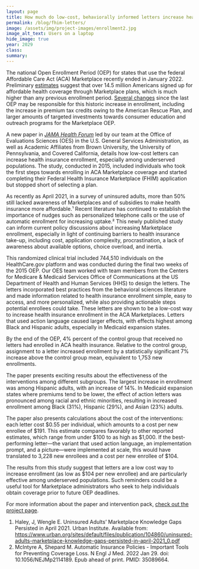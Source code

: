```yaml
---	
layout: page	
title: How much do low-cost, behaviorally informed letters increase health insurance enrollment? 
permalink: /blog/fhim-letters/	
image: /assets/img/project-images/enrollment2.jpg
image_alt_text: Users on a laptop
hide_image: true
year: 2029
class:	
summary: 	
---	
```


The national Open Enrollment Period (OEP) for states that use the federal Affordable Care Act (ACA) Marketplace recently ended in January 2022. Preliminary <a href="https://www.whitehouse.gov/briefing-room/statements-releases/2022/01/27/statement-by-president-biden-on-14-5-million-americans-signing-up-for-health-insurance/" target="_blank">estimates</a> suggest that over 14.5 million Americans signed up for affordable health coverage through Marketplace plans, which is much higher than any previous enrollment period. <a href="https://www.cms.gov/newsroom/press-releases/hhs-announces-largest-ever-funding-allocation-navigators-and-releases-final-numbers-2021-marketplace" target="_blank">Several changes</a> since the last OEP may be responsible for this historic increase in enrollment, including the increase in premium tax credits owing to the American Rescue Plan, and larger amounts of targeted investments towards consumer education and outreach programs for the Marketplace OEP.

A new paper in <a href="https://jamanetwork.com/journals/jama-health-forum/fullarticle/2789707" target="_blank">*JAMA Health Forum*</a> led by our team at the Office of Evaluations Sciences (OES) in the U.S. General Services Administration, as well as Academic Affiliates from Brown University, the University of Pennsylvania, and Covered California, 
details how low-cost letters can increase health insurance enrollment, especially among underserved populations. The study, conducted in 2015, included individuals who took the first steps towards enrolling in ACA Marketplace coverage and started completing their Federal Health Insurance Marketplace (FHIM) application but stopped short of selecting a plan. 

As recently as April 2021, in a survey of uninsured adults, more than 50% still lacked awareness of Marketplaces and of subsidies to make health insurance more affordable.¹ Recent literature has continued to establish the importance of nudges such as personalized telephone calls or the use of automatic enrollment for increasing uptake.² This newly published study can inform current policy discussions about increasing Marketplace enrollment, especially in light of continuing barriers to health insurance take-up, including cost, application complexity, procrastination, a lack of awareness about available options, choice overload, and inertia. 

This randomized clinical trial included 744,510 individuals on the HealthCare.gov platform and was conducted during the final two weeks of the 2015 OEP. Our OES team worked with team members from the Centers for Medicare & Medicaid Services Office of Communications at the US Department of Health and Human Services (HHS) to design the letters. The letters incorporated best practices from the behavioral sciences literature and made information related to health insurance enrollment simple, easy to access, and more personalized, while also providing actionable steps potential enrollees could take. These letters are shown to be a low-cost way to increase health insurance enrollment in the ACA Marketplaces. Letters that used action language caused larger effects, with effects highest among Black and Hispanic adults, especially in Medicaid expansion states. 

By the end of the OEP, 4% percent of the control group that received no letters had enrolled in ACA health insurance. Relative to the control group, assignment to a letter increased enrollment by a statistically significant 7% increase above the control group mean, equivalent to 1,753 new enrollments. 

The paper presents exciting results about the effectiveness of the interventions among different subgroups. The largest increase in enrollment was among Hispanic adults, with an increase of 14%. In Medicaid expansion states where premiums tend to be lower, the effect of action letters was pronounced among racial and ethnic minorities, resulting in increased enrollment among Black (31%), Hispanic (29%), and Asian (23%) adults. 

The paper also presents calculations about the cost of the interventions: each letter cost $0.55 per individual, which amounts to a cost per new enrollee of $191. This estimate compares favorably to other reported estimates, which range from under $100 to as high as $1,000. If the best-performing letter—the variant that used action language, an implementation prompt, and a picture—were implemented at scale, this would have translated to 3,228 new enrollees and a cost per new enrollee of $104.

The results from this study suggest that letters are a low cost way to increase enrollment (as low as $104 per new enrollee) and are particularly effective among underserved populations. Such reminders could be a useful tool for Marketplace administrators who seek to help individuals obtain coverage prior to future OEP deadlines. 

For more information about the paper and intervention pack, <a href="https://oes.gsa.gov/projects/health-insurance-enrollment-2/" target="_blank">check out the project page</a>.

1. Haley, J, Wengle E. Uninsured Adults’ Marketplace Knowledge Gaps Persisted in April 2021. Urban Institute. Available from: <a href="https://www.urban.org/sites/default/files/publication/104860/uninsured-adults-marketplace-knowledge-gaps-persisted-in-april-2021_0.pdf" target="_blank">https://www.urban.org/sites/default/files/publication/104860/uninsured-adults-marketplace-knowledge-gaps-persisted-in-april-2021_0.pdf</a>
2. McIntyre A, Shepard M. Automatic Insurance Policies - Important Tools for Preventing Coverage Loss. N Engl J Med. 2022 Jan 29. doi: 10.1056/NEJMp2114189. Epub ahead of print. PMID: 35089664.
